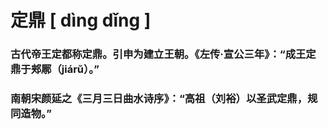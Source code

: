 # 定鼎   [ dìng dǐng ]

### 古代帝王定都称定鼎。引申为建立王朝。《左传·宣公三年》：“成王定鼎于郏鄏（jiárǔ）。”

### 南朝宋颜延之《三月三日曲水诗序》：“高祖（刘裕）以圣武定鼎，规同造物。”